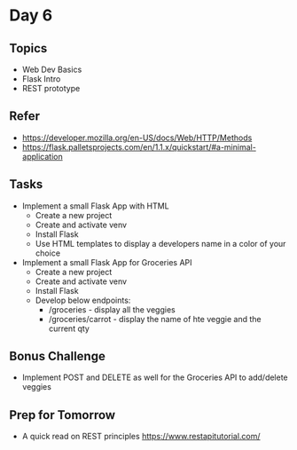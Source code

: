 # Day 6

## Topics

  - Web Dev Basics
  - Flask Intro
  - REST prototype

## Refer

  - https://developer.mozilla.org/en-US/docs/Web/HTTP/Methods
  - https://flask.palletsprojects.com/en/1.1.x/quickstart/#a-minimal-application

## Tasks

  - Implement a small Flask App with HTML
    - Create a new project
    - Create and activate venv
    - Install Flask
    - Use HTML templates to display a developers name in a color of your choice
  - Implement a small Flask App for Groceries API
    - Create a new project
    - Create and activate venv
    - Install Flask
    - Develop below endpoints:
      - /groceries - display all the veggies
      - /groceries/carrot - display the name of hte veggie and the current qty

## Bonus Challenge

  - Implement POST and DELETE as well for the Groceries API to add/delete veggies

## Prep for Tomorrow

  - A quick read on REST principles https://www.restapitutorial.com/
